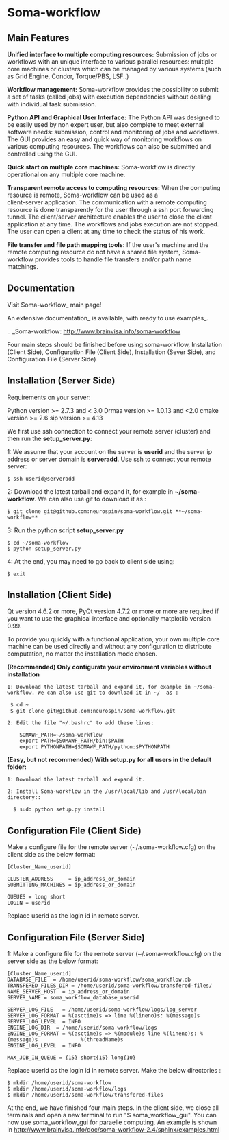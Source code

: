 
Soma-workflow
=============


Main Features
-------------

  **Unified interface to multiple computing resources:** 
    Submission of jobs or workflows with an unique interface to various 
    parallel resources: multiple core machines or clusters which can be 
    managed by various systems (such as Grid Engine, Condor, Torque/PBS, LSF..)

  **Workflow management:**
    Soma-workflow provides the possibility to submit a set of tasks (called jobs) 
    with execution dependencies without dealing with individual task submission.

  **Python API and Graphical User Interface:**
    The Python API was designed to be easily used by non expert user, but also
    complete to meet external software needs: submission, control and monitoring 
    of jobs and workflows. The GUI provides an easy and quick way of monitoring 
    workflows on various computing resources. The workflows can also be 
    submitted and controlled using the GUI.

  **Quick start on multiple core machines:**
    Soma-workflow is directly operational on any multiple core machine. 
    
  **Transparent remote access to computing resources:** 
    When the computing resource is remote, Soma-workflow can be used as a   
    client-server application. The communication with a remote computing 
    resource is done transparently for the user through a ssh port forwarding 
    tunnel. The client/server architecture enables the user to close the client 
    application at any time. The workflows and jobs execution are not stopped. 
    The user can open a client at any time to check the status of his 
    work.

  **File transfer and file path mapping tools:** 
    If the user's machine and the remote computing resource do not have a shared 
    file system, Soma-workflow provides tools to handle file transfers and/or 
    path name matchings.

Documentation
-------------

  Visit Soma-workflow_ main page!

  An extensive documentation_ is available, with ready to use examples_.

  .. _Soma-workflow: http://www.brainvisa.info/soma-workflow


  Four main steps should be finished before using soma-workflow, Installation (Client Side), Configuration File (Client Side), Installation (Sever Side), and Configuration File (Server Side)


Installation (Server Side)
------------
  
  Requirements on your server:

  Python version >= 2.7.3 and < 3.0
  Drmaa version >= 1.0.13 and <2.0
  cmake version >= 2.6
  sip version >= 4.13

  We first use ssh connection to connect your remote server (cluster) and then run the **setup_server.py**: 

  1: We assume that your account on the server is **userid** and the server ip address or server domain is **serveradd**. Use ssh to connect your remote server:

    $ ssh userid@serveradd

  2: Download the latest tarball and expand it, for example in **~/soma-workflow**. We can also use git to download it as :

    $ git clone git@github.com:neurospin/soma-workflow.git **~/soma-workflow**

  3: Run the python script **setup_server.py**
       
    $ cd ~/soma-workflow
    $ python setup_server.py

  4: At the end, you may need to go back to client side using:
   
    $ exit

Installation (Client Side)
------------

  Qt version 4.6.2 or more, PyQt version 4.7.2 or more or
  more are required if you want to use the graphical interface and optionally matplotlib version 0.99.

  To provide you quickly with a functional application, your own multiple core 
  machine can be used directly and without any configuration to distribute 
  computation, no matter the installation mode chosen.


  **(Recommended) Only configurate your environment variables without installation**

    1: Download the latest tarball and expand it, for example in ~/soma-workflow. We can also use git to download it in ~/  as : 

     $ cd ~
     $ git clone git@github.com:neurospin/soma-workflow.git

    2: Edit the file "~/.bashrc" to add these lines:

        SOMAWF_PATH=~/soma-workflow
        export PATH=$SOMAWF_PATH/bin:$PATH
        export PYTHONPATH=$SOMAWF_PATH/python:$PYTHONPATH

  **(Easy, but not recommended) With setup.py for all users in the default folder:**

    1: Download the latest tarball and expand it.

    2: Install Soma-workflow in the /usr/local/lib and /usr/local/bin directory::

      $ sudo python setup.py install 



Configuration File (Client Side)
------------

  Make a configure file for the remote server (~/.soma-workflow.cfg) on the client side as the below format:

    [Cluster_Name_userid]

    CLUSTER_ADDRESS     = ip_address_or_domain
    SUBMITTING_MACHINES = ip_address_or_domain

    QUEUES = long short
    LOGIN = userid

   Replace userid as the login id in remote server.


Configuration File (Server Side)
------------
       
  1: Make a configure file for the remote server (~/.soma-workflow.cfg) on the server side as the below format:
   
	[Cluster_Name_userid]
	DATABASE_FILE  = /home/userid/soma-workflow/soma_workflow.db
	TRANSFERED_FILES_DIR = /home/userid/soma-workflow/transfered-files/
	NAME_SERVER_HOST  = ip_address_or_domain
	SERVER_NAME = soma_workflow_database_userid

	SERVER_LOG_FILE   = /home/userid/soma-workflow/logs/log_server
	SERVER_LOG_FORMAT = %(asctime)s => line %(lineno)s: %(message)s
	SERVER_LOG_LEVEL  = INFO
	ENGINE_LOG_DIR  = /home/userid/soma-workflow/logs
	ENGINE_LOG_FORMAT = %(asctime)s => %(module)s line %(lineno)s: %(message)s              %(threadName)s
	ENGINE_LOG_LEVEL  = INFO

	MAX_JOB_IN_QUEUE = {15} short{15} long{10}

   Replace userid as the login id in remote server. Make the below directories :

	$ mkdir /home/userid/soma-workflow
	$ mkdir /home/userid/soma-workflow/logs
	$ mkdir /home/userid/soma-workflow/transfered-files


At the end, we have finished four main steps. In the client side, we close all terminals and open a new terminal to run "$ soma_workflow_gui". 
You can now use soma_workflow_gui for paraelle computing. An example is shown in 
http://www.brainvisa.info/doc/soma-workflow-2.4/sphinx/examples.html



